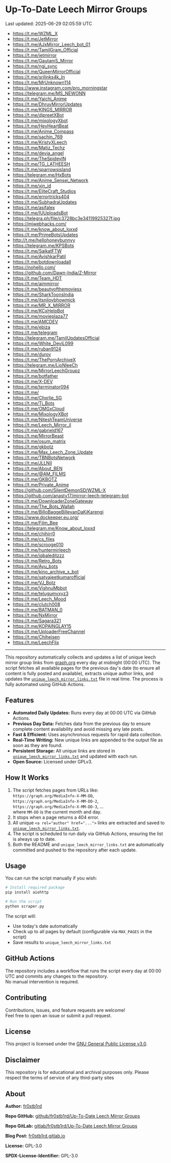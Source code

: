 # Up-To-Date Leech Mirror Groups

Last updated: 2025-06-29 02:05:59 UTC

- https://t.me/WZML_X
- https://t.me/JetMirror
- https://t.me/AJxMirror_Leech_bot_01
- https://t.me/TamilGram_Official
- https://t.me/jetmirror
- https://t.me/GautamS_Mirror
- https://t.me/ngi_sync
- https://t.me/QueenMirrorOfficial
- https://t.me/srilinks4k_In
- https://t.me/MrUnknown114
- https://www.instagram.com/pro_morningstar
- https://telegram.me/MS_NEWONN
- https://t.me/Yaichi_Anime
- https://t.me/DhruvMirrorUpdates
- https://t.me/KINGS_MIRROR
- https://t.me/djpreetXBot
- https://t.me/mixologyXbot
- https://t.me/HeyHeartBeat
- https://t.me/Anime_Compass
- https://t.me/sachin_769
- https://t.me/KristyXLeech
- https://t.me/Matiz_Techz
- https://t.me/devia_angel
- https://t.me/TheSpideyIN
- https://t.me/TG_LATHEESH
- https://t.me/sparrowsisland
- https://telegram.me/HxBots
- https://t.me/Anime_Sensei_Network
- https://t.me/xin_id
- https://t.me/EliteCraft_Studios
- https://t.me/errortricks404
- https://t.me/SubhadraUpdates
- https://t.me/asifalex
- https://t.me/IUUploadsBot
- https://telegra.ph/file/c3728bc3e34119925327f.jpg
- https://mjwebhacks.com/
- https://t.me/know_about_loxxd
- https://t.me/PrimeBotsUpdates
- http://t.me/hellohoneybunnyy
- https://telegram.me/KPSBots
- https://t.me/SaikatFTW
- https://t.me/AvishkarPatil
- https://t.me/botdownloadall
- https://nohello.com/
- https://github.com/Dawn-India/Z-Mirror
- https://t.me/Team_HDT
- https://t.me/aimmirror
- https://t.me/beautyofthemoviesx
- https://t.me/SharkToonsIndia
- https://t.me/itsniloybhowmick
- https://t.me/MR_X_MIRROR
- https://t.me/KCxHelpBot
- https://t.me/movieplaza77
- https://t.me/AMCDEV
- https://t.me/ebiza
- https://t.me/telegram
- https://telegram.me/TamilUpdatesOfficial
- https://t.me/White_DeviL099
- https://t.me/ruban9124
- https://t.me/durov
- https://t.me/ThePornArchiveX
- https://telegram.me/LioNleeCh
- https://t.me/MirrorLeechGroupz
- https://t.me/botfather
- https://t.me/X-DEV
- https://t.me/terminator094
- https://t.me/
- https://t.me/Chxrlie_SG
- https://t.me/Tj_Bots
- https://t.me/OMGxCloud
- https://t.me/MixologyXBot
- https://t.me/NiteshTeamUniverse
- https://t.me/Leech_Mirror_il
- https://t.me/gabrield167
- https://t.me/MirrorBeast
- https://t.me/osum_matrix
- https://t.me/gkbotz
- https://t.me/Max_Leech_Zone_Update
- https://t.me/TBNBotsNetwork
- https://t.me/JLLNII
- https://t.me/About_BEN
- https://t.me/@AM_FILMS
- https://t.me/GKBOTZ
- https://t.me/Private_Anime
- https://github.com/SilentDemonSD/WZML-X
- https://github.com/anasty17/mirror-leech-telegram-bot
- https://t.me/DownloaderZoneGateway
- https://t.me/The_Bots_Wallah
- https://t.me/BilloBaggeBilleyanDaKiKarengi
- https://www.dockeeper.eu.org/
- https://t.me/Film_Bee
- https://telegram.me/Know_about_loxxd
- https://t.me/chihirr0
- https://t.me/cs_files
- https://t.me/scrooge010
- https://t.me/huntermirleech
- https://t.me/iqbaleditzzz
- https://t.me/Retro_Bots
- https://t.me/Ayu_bots
- https://t.me/kino_archive_x_bot
- https://t.me/satyajeetkumarofficial
- https://t.me/VJ_Botz
- https://t.me/VishnuMbbot
- https://t.me/telugumvxyz3
- https://t.me/Leech_Mood
- https://t.me/clutch008
- https://t.me/BATMAN_0
- https://t.me/NxMirror
- https://t.me/Sagara321
- https://t.me/KOPAINGLAY15
- https://t.me/UploaderFreeChannel
- https://t.me/Chiheisen
- https://t.me/LeechFlix

---

This repository automatically collects and updates a list of unique leech mirror group links from [graph.org](https://graph.org) every day at midnight (00:00 UTC). The script fetches all available pages for the previous day's date (to ensure all content is fully posted and available), extracts unique author links, and updates the [`unique_leech_mirror_links.txt`](unique_leech_mirror_links.txt) file in real time. The process is fully automated using GitHub Actions.

## Features

- **Automated Daily Updates:** Runs every day at 00:00 UTC via GitHub Actions.
- **Previous Day Data:** Fetches data from the previous day to ensure complete content availability and avoid missing any late posts.
- **Fast & Efficient:** Uses asynchronous requests for rapid data collection.
- **Real-Time Writing:** New unique links are appended to the output file as soon as they are found.
- **Persistent Storage:** All unique links are stored in [`unique_leech_mirror_links.txt`](unique_leech_mirror_links.txt) and updated with each run.
- **Open Source:** Licensed under GPLv3.

## How It Works

1. The script fetches pages from URLs like:  
   `https://graph.org/MediaInfo-X-MM-DD`,  
   `https://graph.org/MediaInfo-X-MM-DD-2`,  
   `https://graph.org/MediaInfo-X-MM-DD-3`, ...  
   where `MM-DD` is the current month and day.
2. It stops when a page returns a 404 error.
3. All unique `<a rel="author" href="...">` links are extracted and saved to [`unique_leech_mirror_links.txt`](unique_leech_mirror_links.txt).
4. The script is scheduled to run daily via GitHub Actions, ensuring the list is always up to date.
5. Both the README and `unique_leech_mirror_links.txt` are automatically committed and pushed to the repository after each update.

## Usage

You can run the script manually if you wish:

```bash
# Install required package
pip install aiohttp

# Run the script
python scraper.py
```

The script will:
- Use today's date automatically
- Check up to all pages by default (configurable via `MAX_PAGES` in the script)
- Save results to `unique_leech_mirror_links.txt`

## GitHub Actions

The repository includes a workflow that runs the script every day at 00:00 UTC and commits any changes to the repository.  
No manual intervention is required.

## Contributing

Contributions, issues, and feature requests are welcome!  
Feel free to open an issue or submit a pull request.

## License

This project is licensed under the [GNU General Public License v3.0](LICENSE).

## Disclaimer
This repository is for educational and archival purposes only. Please respect the terms of service of any third-party sites

## About

**Author:** [fr0stb1rd](https://fr0stb1rd.gitlab.io/) 

**Repo GitHub:** [github/fr0stb1rd/Up-To-Date Leech Mirror Groups](https://github.com/b1rdfr0st/Up-To-Date-Leech-Mirror-Groups)

**Repo GitLab:** [gitlab/fr0stb1rd/Up-To-Date Leech Mirror Groups](https://gitlab.com/fr0stb1rd/up-to-date-leech-mirror-groups)

**Blog Post:**  [fr0stb1rd.gitlab.io](https://fr0stb1rd.gitlab.io/posts/up-to-date-leech-mirror-groups-automatic-telegram-group-link-collector/)

**License:** GPL-3.0

**SPDX-License-Identifier:** GPL-3.0

